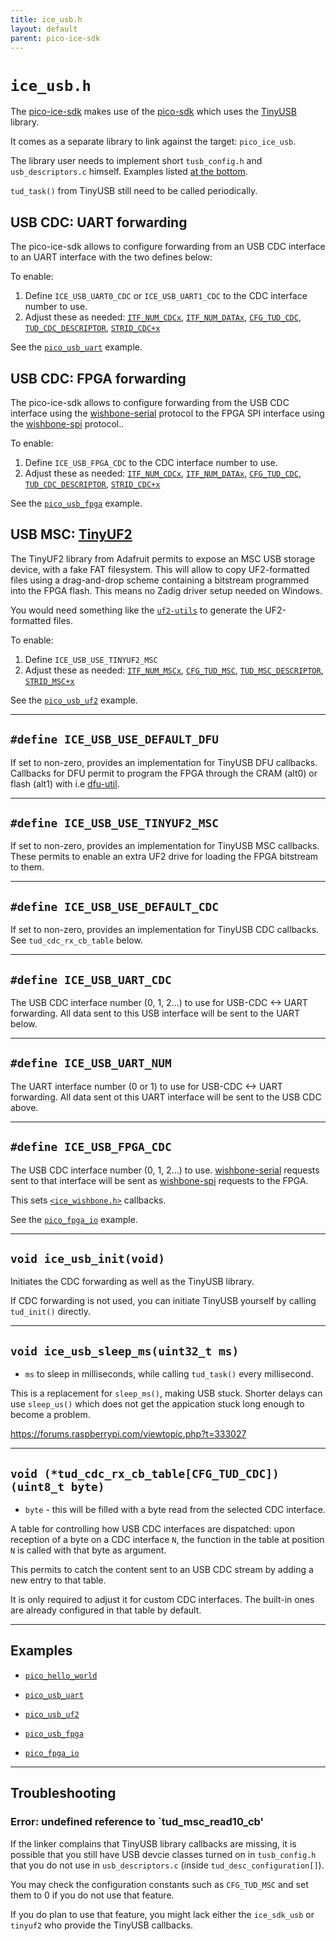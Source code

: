```yaml
---
title: ice_usb.h
layout: default
parent: pico-ice-sdk
---
```


# `ice_usb.h`

The [pico-ice-sdk](https://github.com/tinyvision-ai-inc/pico-ice-sdk/) makes use of
the [pico-sdk](https://github.com/raspberrypi/pico-sdk/) which uses
the [TinyUSB](https://github.com/hathach/tinyusb) library.

It comes as a separate library to link against the target: `pico_ice_usb`.

The library user needs to implement short `tusb_config.h` and `usb_descriptors.c` himself.
Examples listed [at the bottom](#examples).

`tud_task()` from TinyUSB still need to be called periodically.

## USB CDC: UART forwarding

The pico-ice-sdk allows to configure forwarding from an USB CDC interface to an
UART interface with the two defines below:

To enable:
1. Define `ICE_USB_UART0_CDC` or `ICE_USB_UART1_CDC` to the CDC interface number to use.
2. Adjust these as needed:
   [`ITF_NUM_CDCx`](https://github.com/tinyvision-ai-inc/pico-ice-sdk/blob/main/examples/pico_usb_uart/usb_descriptors.c#L30),
   [`ITF_NUM_DATAx`](https://github.com/tinyvision-ai-inc/pico-ice-sdk/blob/main/examples/pico_usb_uart/usb_descriptors.c#L30),
   [`CFG_TUD_CDC`](https://github.com/tinyvision-ai-inc/pico-ice-sdk/blob/main/examples/pico_usb_uart/tusb_config.h#L44),
   [`TUD_CDC_DESCRIPTOR`](https://github.com/tinyvision-ai-inc/pico-ice-sdk/blob/main/examples/pico_usb_uart/usb_descriptors.c#L38),
   [`STRID_CDC+x`](https://github.com/tinyvision-ai-inc/pico-ice-sdk/blob/main/examples/pico_usb_uart/usb_descriptors.c#L49)

See the
[`pico_usb_uart`](https://github.com/tinyvision-ai-inc/pico-ice-sdk/tree/main/examples/pico_usb_uart/)
example.

## USB CDC: FPGA forwarding

The pico-ice-sdk allows to configure forwarding
from the USB CDC interface using the
[wishbone-serial](https://wishbone-utils.readthedocs.io/en/latest/wishbone-tool/#serial-bridge) protocol
to the FPGA SPI interface using the
[wishbone-spi](https://wishbone-utils.readthedocs.io/en/latest/wishbone-tool/#spi-bridge) protocol..

To enable:
1. Define `ICE_USB_FPGA_CDC` to the CDC interface number to use.
2. Adjust these as needed:
   [`ITF_NUM_CDCx`](https://github.com/tinyvision-ai-inc/pico-ice-sdk/blob/main/examples/pico_usb_uart/usb_descriptors.c#L30),
   [`ITF_NUM_DATAx`](https://github.com/tinyvision-ai-inc/pico-ice-sdk/blob/main/examples/pico_usb_uart/usb_descriptors.c#L30),
   [`CFG_TUD_CDC`](https://github.com/tinyvision-ai-inc/pico-ice-sdk/blob/main/examples/pico_usb_uart/tusb_config.h#L44),
   [`TUD_CDC_DESCRIPTOR`](https://github.com/tinyvision-ai-inc/pico-ice-sdk/blob/main/examples/pico_usb_uart/usb_descriptors.c#L38),
   [`STRID_CDC+x`](https://github.com/tinyvision-ai-inc/pico-ice-sdk/blob/main/examples/pico_usb_uart/usb_descriptors.c#L49)

See the
[`pico_usb_fpga`](https://github.com/tinyvision-ai-inc/pico-ice-sdk/tree/main/examples/pico_usb_fpga/)
example.

## USB MSC: [TinyUF2](https://github.com/adafruit/tinyuf2)

The TinyUF2 library from Adafruit permits to expose an MSC USB storage device, with a fake FAT filesystem.
This will allow to copy UF2-formatted files using a drag-and-drop scheme containing a bitstream programmed into the FPGA flash.
This means no Zadig driver setup needed on Windows.

You would need something like the [`uf2-utils`](https://github.com/tinyvision-ai-inc/uf2-utils) to generate the UF2-formatted files.

To enable:
1. Define `ICE_USB_USE_TINYUF2_MSC`
2. Adjust these as needed:
   [`ITF_NUM_MSCx`](https://github.com/tinyvision-ai-inc/pico-ice-sdk/blob/main/examples/pico_usb_uart/usb_descriptors.c#L30),
   [`CFG_TUD_MSC`](https://github.com/tinyvision-ai-inc/pico-ice-sdk/blob/main/examples/pico_usb_uart/tusb_config.h#L45),
   [`TUD_MSC_DESCRIPTOR`](https://github.com/tinyvision-ai-inc/pico-ice-sdk/blob/main/examples/pico_usb_uf2/usb_descriptors.c#L37),
   [`STRID_MSC+x`](https://github.com/tinyvision-ai-inc/pico-ice-sdk/blob/main/examples/pico_usb_uf2/usb_descriptors.c#L49)

See the
[`pico_usb_uf2`](https://github.com/tinyvision-ai-inc/pico-ice-sdk/tree/main/examples/pico_usb_uf2/)
example.

---

## `#define ICE_USB_USE_DEFAULT_DFU`

If set to non-zero, provides an implementation for TinyUSB DFU callbacks.
Callbacks for DFU permit to program the FPGA through the CRAM (alt0) or flash (alt1) with i.e
[dfu-util](https://dfu-util.sourceforge.net/).

---

## `#define ICE_USB_USE_TINYUF2_MSC`

If set to non-zero, provides an implementation for TinyUSB MSC callbacks.
These permits to enable an extra UF2 drive for loading the FPGA bitstream to them.

---

## `#define ICE_USB_USE_DEFAULT_CDC`

If set to non-zero, provides an implementation for TinyUSB CDC callbacks.
See `tud_cdc_rx_cb_table` below.

---

## `#define ICE_USB_UART_CDC`

The USB CDC interface number (0, 1, 2...) to use for USB-CDC <-> UART forwarding.
All data sent to this USB interface will be sent to the UART below.

---

## `#define ICE_USB_UART_NUM`

The UART interface number (0 or 1) to use for USB-CDC <-> UART forwarding.
All data sent ot this UART interface will be sent to the USB CDC above.

---

## `#define ICE_USB_FPGA_CDC`

The USB CDC interface number (0, 1, 2...) to use.
[wishbone-serial](https://wishbone-utils.readthedocs.io/en/latest/wishbone-tool/#serial-bridge)
requests sent to that interface will be sent as
[wishbone-spi](https://wishbone-utils.readthedocs.io/en/latest/wishbone-tool/#spi-bridge)
requests to the FPGA.

This sets [`<ice_wishbone.h>`](/ice_wishbone.html) callbacks.

See the
[`pico_fpga_io`](https://github.com/tinyvision-ai-inc/pico-ice-sdk/tree/main/examples/pico_fpga_io/)
example.

---

## `void ice_usb_init(void)`

Initiates the CDC forwarding as well as the TinyUSB library.

If CDC forwarding is not used, you can initiate TinyUSB yourself by calling
`tud_init()` directly.

---

## `void ice_usb_sleep_ms(uint32_t ms)`

- `ms` to sleep in milliseconds, while calling `tud_task()` every millisecond.

This is a replacement for `sleep_ms()`, making USB stuck.
Shorter delays can use `sleep_us()` which does not get the appication stuck long enough to become a problem.

<https://forums.raspberrypi.com/viewtopic.php?t=333027>

---

## `void (*tud_cdc_rx_cb_table[CFG_TUD_CDC])(uint8_t byte)`

- `byte` - this will be filled with a byte read from the selected CDC interface.

A table for controlling how USB CDC interfaces are dispatched: upon reception
of a byte on a CDC interface `N`, the function in the table at position `N` is
called with that byte as argument.

This permits to catch the content sent to an USB CDC stream by adding a new
entry to that table.

It is only required to adjust it for custom CDC interfaces. The built-in ones
are already configured in that table by default.

---

## Examples

- [`pico_hello_world`](https://github.com/tinyvision-ai-inc/pico-ice-sdk/tree/main/examples/pico_hello_world/)

- [`pico_usb_uart`](https://github.com/tinyvision-ai-inc/pico-ice-sdk/tree/main/examples/pico_hello_world/)

- [`pico_usb_uf2`](https://github.com/tinyvision-ai-inc/pico-ice-sdk/tree/main/examples/pico_hello_world/)

- [`pico_usb_fpga`](https://github.com/tinyvision-ai-inc/pico-ice-sdk/tree/main/examples/pico_fpga_io/)

- [`pico_fpga_io`](https://github.com/tinyvision-ai-inc/pico-ice-sdk/tree/main/examples/pico_fpga_io/)

---

## Troubleshooting

### Error: undefined reference to `tud_msc_read10_cb'

If the linker complains that TinyUSB library callbacks are missing, it is possible that
you still have USB devcie classes turned on in `tusb_config.h` that you do not use in
`usb_descriptors.c` (inside `tud_desc_configuration[]`).

You may check the configuration constants such as `CFG_TUD_MSC` and set them to 0 if
you do not use that feature.

If you do plan to use that feature, you might lack either the `ice_sdk_usb` or `tinyuf2`
who provide the TinyUSB callbacks.
